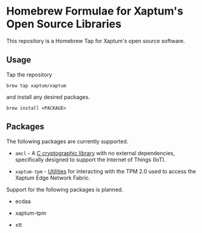 Homebrew Formulae for Xaptum's Open Source Libraries
============

This repository is a Homebrew Tap for Xaptum's open source software.

## Usage

Tap the repository

```
brew tap xaptum/xaptum
```

and install any desired packages.

```
brew install <PACKAGE>
```

## Packages

The following packages are currently supported.

* `amcl` - A [C cryptographic
  library](https://github.com/milagro-crypto/milagro-crypto-c) with no
  external dependencies, specifically designed to support the Internet
  of Things (IoT).

* `xaptum-tpm` - [Utilities](https://github.com/xaptum/xaptum-tpm) for
  interacting with the TPM 2.0 used to access the Xaptum Edge Network
  Fabric.

Support for the following packages is planned.

* ecdaa

* xaptum-tpm

* xtt
